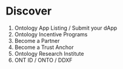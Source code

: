 # Discover



1. Ontology App Listing  / Submit your dApp
2. Ontology Incentive Programs
3. Become a Partner
4. Become a Trust Anchor
5. Ontology Research Institute
6. ONT ID / ONTO / DDXF

